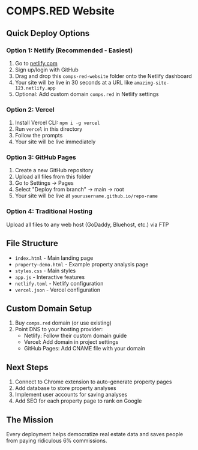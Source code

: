# COMPS.RED Website

## Quick Deploy Options

### Option 1: Netlify (Recommended - Easiest)
1. Go to [netlify.com](https://netlify.com)
2. Sign up/login with GitHub
3. Drag and drop this `comps-red-website` folder onto the Netlify dashboard
4. Your site will be live in 30 seconds at a URL like `amazing-site-123.netlify.app`
5. Optional: Add custom domain `comps.red` in Netlify settings

### Option 2: Vercel
1. Install Vercel CLI: `npm i -g vercel`
2. Run `vercel` in this directory
3. Follow the prompts
4. Your site will be live immediately

### Option 3: GitHub Pages
1. Create a new GitHub repository
2. Upload all files from this folder
3. Go to Settings → Pages
4. Select "Deploy from branch" → main → root
5. Your site will be live at `yourusername.github.io/repo-name`

### Option 4: Traditional Hosting
Upload all files to any web host (GoDaddy, Bluehost, etc.) via FTP

## File Structure
- `index.html` - Main landing page
- `property-demo.html` - Example property analysis page
- `styles.css` - Main styles
- `app.js` - Interactive features
- `netlify.toml` - Netlify configuration
- `vercel.json` - Vercel configuration

## Custom Domain Setup
1. Buy `comps.red` domain (or use existing)
2. Point DNS to your hosting provider:
   - Netlify: Follow their custom domain guide
   - Vercel: Add domain in project settings
   - GitHub Pages: Add CNAME file with your domain

## Next Steps
1. Connect to Chrome extension to auto-generate property pages
2. Add database to store property analyses
3. Implement user accounts for saving analyses
4. Add SEO for each property page to rank on Google

## The Mission
Every deployment helps democratize real estate data and saves people from paying ridiculous 6% commissions.